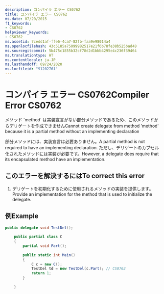 ```yaml
---
description: コンパイラ エラー CS0762
title: コンパイラ エラー CS0762
ms.date: 07/20/2015
f1_keywords:
- CS0762
helpviewer_keywords:
- CS0762
ms.assetid: 7cedd1af-ffe6-4ca7-82fb-faa9e98014a4
ms.openlocfilehash: 43c5185a75099982517e21f6b78fe38b525bad48
ms.sourcegitcommit: 5b475c1855b32cf78d2d1bbb4295e4c236f39464
ms.translationtype: HT
ms.contentlocale: ja-JP
ms.lasthandoff: 09/24/2020
ms.locfileid: "91202761"
---
```

# <a name="compiler-error-cs0762"></a><span data-ttu-id="a8c87-103">コンパイラ エラー CS0762</span><span class="sxs-lookup"><span data-stu-id="a8c87-103">Compiler Error CS0762</span></span>

<span data-ttu-id="a8c87-104">メソッド 'method' は実装宣言がない部分メソッドであるため、このメソッドからデリゲートを作成できません</span><span class="sxs-lookup"><span data-stu-id="a8c87-104">Cannot create delegate from method 'method' because it is a partial method without an implementing declaration</span></span>  
  
 <span data-ttu-id="a8c87-105">部分メソッドには、実装宣言は必要ありません。</span><span class="sxs-lookup"><span data-stu-id="a8c87-105">A partial method is not required to have an implementing declaration.</span></span> <span data-ttu-id="a8c87-106">ただし、デリゲートのカプセル化されたメソッドには実装が必要です。</span><span class="sxs-lookup"><span data-stu-id="a8c87-106">However, a delegate does require that its encapsulated method have an implementation.</span></span>  
  
## <a name="to-correct-this-error"></a><span data-ttu-id="a8c87-107">このエラーを解決するには</span><span class="sxs-lookup"><span data-stu-id="a8c87-107">To correct this error</span></span>  
  
1. <span data-ttu-id="a8c87-108">デリゲートを初期化するために使用されるメソッドの実装を提供します。</span><span class="sxs-lookup"><span data-stu-id="a8c87-108">Provide an implementation for the method that is used to initialize the delegate.</span></span>  
  
## <a name="example"></a><span data-ttu-id="a8c87-109">例</span><span class="sxs-lookup"><span data-stu-id="a8c87-109">Example</span></span>  
  
```csharp  
public delegate void TestDel();  
  
    public partial class C  
    {  
        partial void Part();  
  
        public static int Main()  
        {  
            C c = new C();  
            TestDel td = new TestDel(c.Part); // CS0762  
            return 1;  
        }  
  
    }  
```
